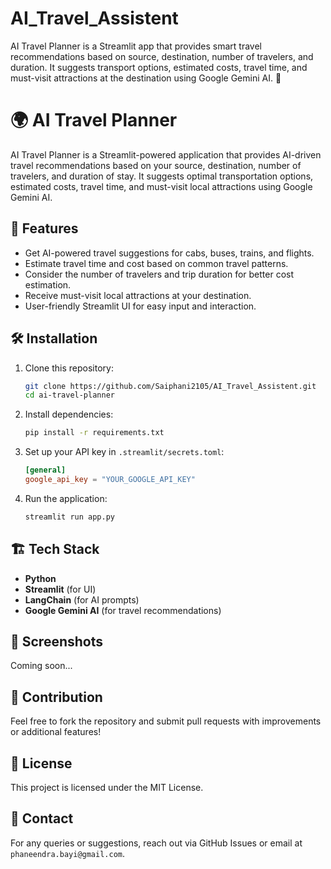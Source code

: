 # AI_Travel_Assistent
AI Travel Planner is a Streamlit app that provides smart travel recommendations based on source, destination, number of travelers, and duration. It suggests transport options, estimated costs, travel time, and must-visit attractions at the destination using Google Gemini AI. 🚀
# 🌍 AI Travel Planner

AI Travel Planner is a Streamlit-powered application that provides AI-driven travel recommendations based on your source, destination, number of travelers, and duration of stay. It suggests optimal transportation options, estimated costs, travel time, and must-visit local attractions using Google Gemini AI.

## 🚀 Features
- Get AI-powered travel suggestions for cabs, buses, trains, and flights.
- Estimate travel time and cost based on common travel patterns.
- Consider the number of travelers and trip duration for better cost estimation.
- Receive must-visit local attractions at your destination.
- User-friendly Streamlit UI for easy input and interaction.

## 🛠️ Installation
1. Clone this repository:
   ```bash
   git clone https://github.com/Saiphani2105/AI_Travel_Assistent.git
   cd ai-travel-planner
   ```
2. Install dependencies:
   ```bash
   pip install -r requirements.txt
   ```
3. Set up your API key in `.streamlit/secrets.toml`:
   ```toml
   [general]
   google_api_key = "YOUR_GOOGLE_API_KEY"
   ```
4. Run the application:
   ```bash
   streamlit run app.py
   ```

## 🏗️ Tech Stack
- **Python**
- **Streamlit** (for UI)
- **LangChain** (for AI prompts)
- **Google Gemini AI** (for travel recommendations)

## 📸 Screenshots
Coming soon...

## 🤝 Contribution
Feel free to fork the repository and submit pull requests with improvements or additional features!

## 📜 License
This project is licensed under the MIT License.

## 📩 Contact
For any queries or suggestions, reach out via GitHub Issues or email at `phaneendra.bayi@gmail.com`.

